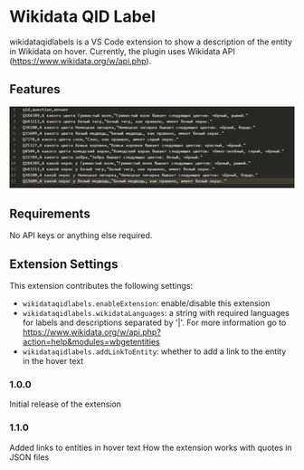 # Wikidata QID Label

wikidataqidlabels is a VS Code extension to show a description of the entity in Wikidata on hover. Currently, the plugin uses Wikidata API (https://www.wikidata.org/w/api.php).

## Features
![demo](./images/feature.gif)


## Requirements

No API keys or anything else required.

## Extension Settings

This extension contributes the following settings:

* `wikidataqidlabels.enableExtension`: enable/disable this extension
* `wikidataqidlabels.wikidataLanguages`: a string with required languages for labels and descriptions separated by '|'. For more information go to https://www.wikidata.org/w/api.php?action=help&modules=wbgetentities
* `wikidataqidlabels.addLinkToEntity`: whether to add a link to the entity in the hover text


### 1.0.0

Initial release of the extension

### 1.1.0

Added links to entities in hover text
How the extension works with quotes in JSON files


